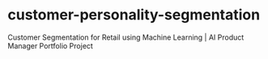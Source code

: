 # customer-personality-segmentation
Customer Segmentation for Retail using Machine Learning | AI Product Manager Portfolio Project

